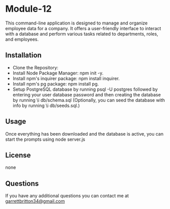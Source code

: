 # Module-12

This command-line application is designed to manage and organize employee data for a company. It offers a user-friendly interface to interact with a database and perform various tasks related to departments, roles, and employees.

## Installation 
- Clone the Repository:
- Install Node Package Manager: npm init -y.
- Install npm's inquirer package: npm install inquirer.
- Install npm's pg package: npm install pg.
- Setup PostgreSQL database by running psql -U postgres followed by entering your user database password and then creating the database by running \i db/schema.sql (Optionally, you can seed the database with info by running \i db/seeds.sql.)

## Usage 
Once everything has been downloaded and the database is active, you can start the prompts using node server.js

## License 
none

## Questions
If you have any additional questions you can contact me at garrettbritton34@gmail.com